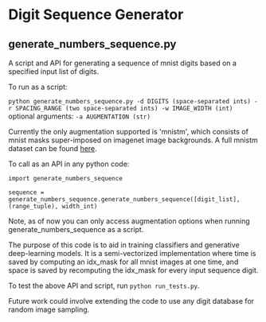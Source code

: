 # Digit Sequence Generator

## generate_numbers_sequence.py
A script and API for generating a sequence of mnist digits based on a specified input list of digits.

To run as a script:

`python generate_numbers_sequence.py -d DIGITS (space-separated ints) -r SPACING_RANGE (two space-separated ints) -w IMAGE_WIDTH (int)` optional arguments: `-a AUGMENTATION (str)`

Currently the only augmentation supported is 'mnistm', which consists of mnist masks super-imposed on imagenet image backgrounds. A full mnistm dataset can be found [here](http://akanev.com/datasets).

To call as an API in any python code:

```
import generate_numbers_sequence

sequence = generate_numbers_sequence.generate_numbers_sequence([digit_list], (range_tuple), width_int)
```

Note, as of now you can only access augmentation options when running generate_numbers_sequence as a script.

The purpose of this code is to aid in training classifiers and generative deep-learning models. It is a semi-vectorized implementation where time is saved by computing an idx_mask for all mnist images at one time, and space is saved by recomputing the idx_mask for every input sequence digit.

To test the above API and script, run `python run_tests.py`.

Future work could involve extending the code to use any digit database for random image sampling.
